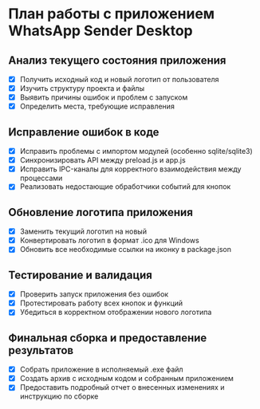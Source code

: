 # План работы с приложением WhatsApp Sender Desktop

## Анализ текущего состояния приложения
- [x] Получить исходный код и новый логотип от пользователя
- [x] Изучить структуру проекта и файлы
- [x] Выявить причины ошибок и проблем с запуском
- [x] Определить места, требующие исправления

## Исправление ошибок в коде
- [x] Исправить проблемы с импортом модулей (особенно sqlite/sqlite3)
- [x] Синхронизировать API между preload.js и app.js
- [x] Исправить IPC-каналы для корректного взаимодействия между процессами
- [x] Реализовать недостающие обработчики событий для кнопок

## Обновление логотипа приложения
- [x] Заменить текущий логотип на новый
- [x] Конвертировать логотип в формат .ico для Windows
- [x] Обновить все необходимые ссылки на иконку в package.json

## Тестирование и валидация
- [x] Проверить запуск приложения без ошибок
- [x] Протестировать работу всех кнопок и функций
- [x] Убедиться в корректном отображении нового логотипа

## Финальная сборка и предоставление результатов
- [x] Собрать приложение в исполняемый .exe файл
- [x] Создать архив с исходным кодом и собранным приложением
- [x] Предоставить подробный отчет о внесенных изменениях и инструкцию по сборке
